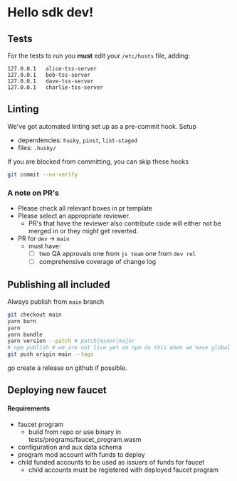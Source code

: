 # Hello sdk dev!

## Tests

For the tests to run you **must** edit your `/etc/hosts` file, adding:

```
127.0.0.1   alice-tss-server
127.0.0.1   bob-tss-server
127.0.0.1   dave-tss-server
127.0.0.1   charlie-tss-server
```

## Linting

We've got automated linting set up as a pre-commit hook.
Setup

- dependencies: `husky`, `pinst`, `lint-staged`
- files: `.husky/`

If you are blocked from committing, you can skip these hooks

```bash
git commit --no-verify
```

### A note on PR's

- Please check all relevant boxes in pr template
- Please select an appropriate reviewer.
   - PR's that have the reviewer also contribute code will either not be merged in or they might get reverted.
- PR for `dev` -> `main`
   - must have:
      - [ ] two QA approvals one from `js team` one from `dev rel`
      - [ ] comprehensive coverage of change log

## Publishing all included


Always publish from `main` branch

```bash
git checkout main
yarn burn
yarn
yarn bundle
yarn version --patch # patch|minor|major
# npm publish # we are not live yet on npm do this when we have global install figured out
git push origin main --tags
```

go create a release on github if possible.


## Deploying new faucet
<!-- TO-DO: Cleanup requirements -->
#### Requirements
- faucet program
  - build from repo or use binary in tests/programs/faucet_program.wasm
- configuration and aux data schema
- program mod account with funds to deploy
- child funded accounts to be used as issuers of funds for faucet
  - child accounts must be registered with deployed faucet program
